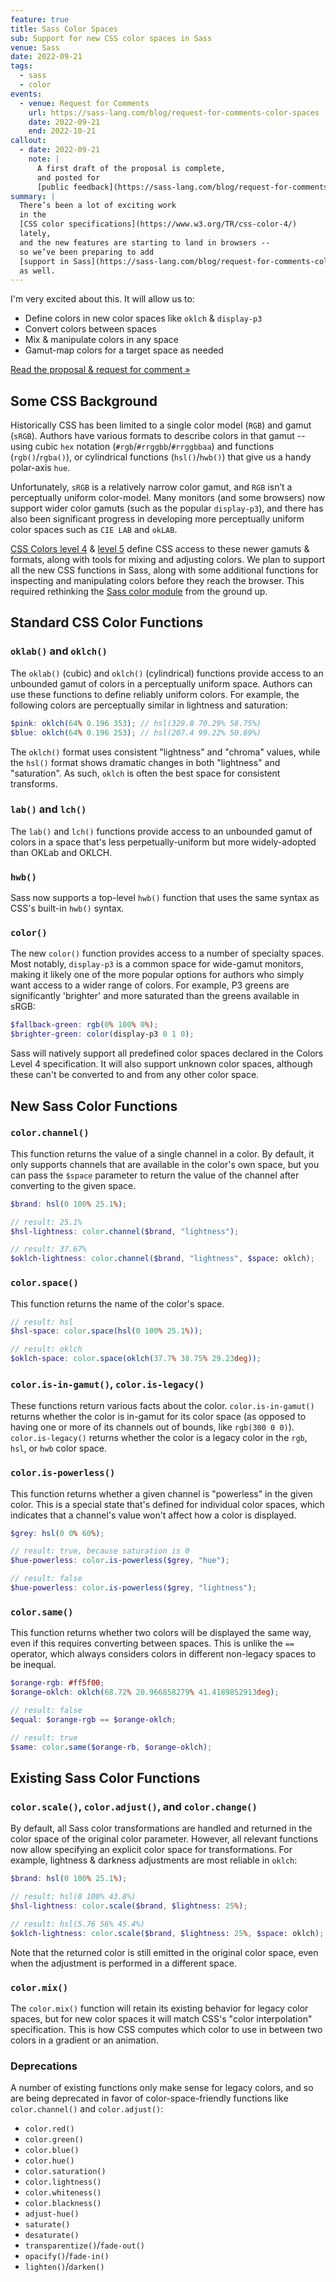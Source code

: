 ```yaml
---
feature: true
title: Sass Color Spaces
sub: Support for new CSS color spaces in Sass
venue: Sass
date: 2022-09-21
tags:
  - sass
  - color
events:
  - venue: Request for Comments
    url: https://sass-lang.com/blog/request-for-comments-color-spaces
    date: 2022-09-21
    end: 2022-10-21
callout:
  - date: 2022-09-21
    note: |
      A first draft of the proposal is complete,
      and posted for
      [public feedback](https://sass-lang.com/blog/request-for-comments-color-spaces).
summary: |
  There’s been a lot of exciting work
  in the
  [CSS color specifications](https://www.w3.org/TR/css-color-4/)
  lately,
  and the new features are starting to land in browsers --
  so we’ve been preparing to add
  [support in Sass](https://sass-lang.com/blog/request-for-comments-color-spaces)
  as well.
---
```


I'm very excited about this.
It will allow us to:

- Define colors in new color spaces like `oklch` & `display-p3`
- Convert colors between spaces
- Mix & manipulate colors in any space
- Gamut-map colors for a target space as needed

[Read the proposal & request for comment »][request]

[request]: https://sass-lang.com/blog/request-for-comments-color-spaces

## Some CSS Background

Historically CSS has been limited
to a single color model (`RGB`) and gamut (`sRGB`).
Authors have various formats to describe colors in that gamut --
using cubic `hex` notation (`#rgb`/`#rrggbb`/`#rrggbbaa`)
and functions (`rgb()`/`rgba()`),
or cylindrical functions (`hsl()`/`hwb()`)
that give us a handy polar-axis `hue`.

Unfortunately, `sRGB` is a relatively narrow color gamut,
and `RGB` isn’t a perceptually uniform color-model.
Many monitors (and some browsers) now support wider color gamuts
(such as the popular `display-p3`),
and there has also been significant progress
in developing more perceptually uniform color spaces
such as `CIE LAB` and `okLAB`.

[CSS Colors level 4][] & [level 5][]
define CSS access to these newer gamuts & formats,
along with tools for mixing and adjusting colors.
We plan to support all the new CSS functions in Sass,
along with some additional functions
for inspecting and manipulating colors
before they reach the browser.
This required rethinking the
[Sass color module](https://sass-lang.com/documentation/modules/color)
from the ground up.

[CSS Colors level 4]: https://www.w3.org/TR/css-color-4/
[level 5]: https://www.w3.org/TR/css-color-5/

## Standard CSS Color Functions

### `oklab()` and `oklch()`

The `oklab()` (cubic) and `oklch()` (cylindrical) functions provide access to an
unbounded gamut of colors in a perceptually uniform space. Authors can use these
functions to define reliably uniform colors. For example, the following colors
are perceptually similar in lightness and saturation:

```scss
$pink: oklch(64% 0.196 353); // hsl(329.8 70.29% 58.75%)
$blue: oklch(64% 0.196 253); // hsl(207.4 99.22% 50.69%)
```

The `oklch()` format uses consistent "lightness" and "chroma" values, while the
`hsl()` format shows dramatic changes in both "lightness" and "saturation". As
such, `oklch` is often the best space for consistent transforms.

### `lab()` and `lch()`

The `lab()` and `lch()` functions provide access to an unbounded gamut of colors
in a space that's less perpetually-uniform but more widely-adopted than OKLab
and OKLCH.

### `hwb()`

Sass now supports a top-level `hwb()` function that uses the same syntax as
CSS's built-in `hwb()` syntax.

### `color()`

The new `color()` function provides access to a number of specialty spaces. Most
notably, `display-p3` is a common space for wide-gamut monitors, making it
likely one of the more popular options for authors who simply want access to a
wider range of colors. For example, P3 greens are significantly 'brighter' and
more saturated than the greens available in sRGB:

```scss
$fallback-green: rgb(0% 100% 0%);
$brighter-green: color(display-p3 0 1 0);
```

Sass will natively support all predefined color spaces declared in the Colors
Level 4 specification. It will also support unknown color spaces, although these
can't be converted to and from any other color space.

## New Sass Color Functions

### `color.channel()`

This function returns the value of a single channel in a color. By default, it
only supports channels that are available in the color's own space, but you can
pass the `$space` parameter to return the value of the channel after converting
to the given space.

```scss
$brand: hsl(0 100% 25.1%);

// result: 25.1%
$hsl-lightness: color.channel($brand, "lightness");

// result: 37.67%
$oklch-lightness: color.channel($brand, "lightness", $space: oklch);
```

### `color.space()`

This function returns the name of the color's space.

```scss
// result: hsl
$hsl-space: color.space(hsl(0 100% 25.1%));

// result: oklch
$oklch-space: color.space(oklch(37.7% 38.75% 29.23deg));
```

### `color.is-in-gamut()`, `color.is-legacy()`

These functions return various facts about the color. `color.is-in-gamut()`
returns whether the color is in-gamut for its color space (as opposed to having
one or more of its channels out of bounds, like `rgb(300 0 0)`).
`color.is-legacy()` returns whether the color is a legacy color in the `rgb`,
`hsl`, or `hwb` color space.

### `color.is-powerless()`

This function returns whether a given channel is "powerless" in the given color.
This is a special state that's defined for individual color spaces, which
indicates that a channel's value won't affect how a color is displayed.

```scss
$grey: hsl(0 0% 60%);

// result: true, because saturation is 0
$hue-powerless: color.is-powerless($grey, "hue");

// result: false
$hue-powerless: color.is-powerless($grey, "lightness");
```

### `color.same()`

This function returns whether two colors will be displayed the same way, even if
this requires converting between spaces. This is unlike the `==` operator, which
always considers colors in different non-legacy spaces to be inequal.

```scss
$orange-rgb: #ff5f00;
$orange-oklch: oklch(68.72% 20.966858279% 41.4189852913deg);

// result: false
$equal: $orange-rgb == $orange-oklch;

// result: true
$same: color.same($orange-rb, $orange-oklch);
```

## Existing Sass Color Functions

### `color.scale()`, `color.adjust()`, and `color.change()`

By default, all Sass color transformations are handled and returned in the color
space of the original color parameter. However, all relevant functions now allow
specifying an explicit color space for transformations. For example, lightness &
darkness adjustments are most reliable in `oklch`:

```scss
$brand: hsl(0 100% 25.1%);

// result: hsl(0 100% 43.8%)
$hsl-lightness: color.scale($brand, $lightness: 25%);

// result: hsl(5.76 56% 45.4%)
$oklch-lightness: color.scale($brand, $lightness: 25%, $space: oklch);
```

Note that the returned color is still emitted in the original color space, even
when the adjustment is performed in a different space.

### `color.mix()`

The `color.mix()` function will retain its existing behavior for legacy color
spaces, but for new color spaces it will match CSS's "color interpolation"
specification. This is how CSS computes which color to use in between two colors
in a gradient or an animation.

### Deprecations

A number of existing functions only make sense for legacy colors, and so are
being deprecated in favor of color-space-friendly functions like
`color.channel()` and `color.adjust()`:

* `color.red()`
* `color.green()`
* `color.blue()`
* `color.hue()`
* `color.saturation()`
* `color.lightness()`
* `color.whiteness()`
* `color.blackness()`
* `adjust-hue()`
* `saturate()`
* `desaturate()`
* `transparentize()`/`fade-out()`
* `opacify()`/`fade-in()`
* `lighten()`/`darken()`
